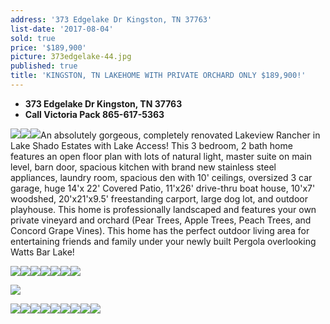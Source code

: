 ```yaml
---
address: '373 Edgelake Dr Kingston, TN 37763'
list-date: '2017-08-04'
sold: true
price: '$189,900'
picture: 373edgelake-44.jpg
published: true
title: 'KINGSTON, TN LAKEHOME WITH PRIVATE ORCHARD ONLY $189,900!'
---
```



* **373 Edgelake Dr Kingston, TN 37763**
* **Call Victoria Pack 865-617-5363**

![](/uploads/versions/373edgelake-44---x----3600-2436x---.jpg)![](/uploads/versions/373edgelake-63---x----3600-2698x---.jpg)![](/uploads/versions/373edgelake-54---x----3600-2403x---.jpg)An absolutely gorgeous, completely renovated Lakeview Rancher in Lake Shado Estates with Lake Access! This 3 bedroom, 2 bath home features an open floor plan with lots of natural light, master suite on main level, barn door, spacious kitchen with brand new stainless steel appliances, laundry room, spacious den with 10' ceilings, oversized 3 car garage, huge 14'x 22' Covered Patio, 11'x26' drive-thru boat house, 10'x7' woodshed, 20'x21'x9.5' freestanding carport, large dog lot, and outdoor playhouse. This home is professionally landscaped and features your own private vineyard and orchard (Pear Trees, Apple Trees, Peach Trees, and Concord Grape Vines). This home has the perfect outdoor living area for entertaining friends and family under your newly built Pergola overlooking Watts Bar Lake!

![](/uploads/versions/373edgelake-4---x----3600-2405x---.jpg)![](/uploads/versions/373edgelake-5---x----3600-2408x---.jpg)![](/uploads/versions/373edgelake-6---x----3600-2403x---.jpg)![](/uploads/versions/373edgelake-13---x----3600-2424x---.jpg)![](/uploads/versions/373edgelake-14---x----3600-2403x---.jpg)![](/uploads/versions/373edgelake-19---x----3600-2403x---.jpg)![](/uploads/versions/373edgelake-26---x----3600-2403x---.jpg)

![](/uploads/versions/373edgelake-18---x----3600-2403x---.jpg)

![](/uploads/versions/373edgelake-29---x----3600-2408x---.jpg)![](/uploads/versions/373edgelake-28---x----3600-2403x---.jpg)![](/uploads/versions/373edgelake-34---x----3600-2429x---.jpg)![](/uploads/versions/373edgelake-40---x----3600-2403x---.jpg)![](/uploads/versions/373edgelake-41---x----3600-2403x---.jpg)![](/uploads/versions/373edgelake-47---x----3600-2411x---.jpg)![](/uploads/versions/373edgelake-60---x----3600-2698x---.jpg)![](/uploads/versions/373edgelake-58---x----3600-2698x---.jpg)![](/uploads/versions/373edgelake-52---x----3600-2403x---.jpg)